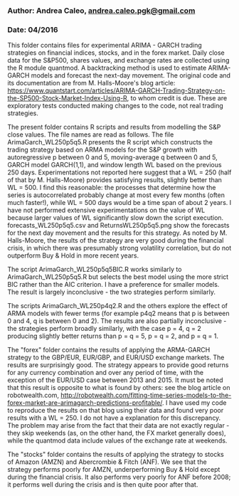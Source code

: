 ### Author: Andrea Caleo, andrea.caleo.pgk@gmail.com
### Date: 04/2016

This folder contains files for experimental ARIMA - GARCH trading strategies on financial indices, stocks, and in the forex market. Daily close data for the S&P500, shares values, and exchange rates are collected using the R module quantmod. A backtracking method is used to estimate ARIMA-GARCH models and forecast the next-day movement. The original code and its documentation are from M. Halls-Moore's blog article: https://www.quantstart.com/articles/ARIMA-GARCH-Trading-Strategy-on-the-SP500-Stock-Market-Index-Using-R, to whom credit is due. These are exploratory tests conducted making changes to the code, not real trading strategies.

The present folder contains R scripts and results from modelling the S&P close values. The file names are read as follows. The file ArimaGarch_WL250p5q5.R presents the R script which constructs the trading strategy based on ARMA models for the S&P growth with autoregressive p between 0 and 5, moving-average q between 0 and 5, GARCH model GARCH(1,1), and window length WL based on the previous 250 days. Experimentations not reported here suggest that a WL = 250 (half of that by M. Halls-Moore) provides satisfying results, slightly better than WL = 500. I find this reasonable: the processes that determine how the series is autocorrelated probably change at most every few months (often much faster!), while WL = 500 days would be a time span of about 2 years. I have not performed extensive experimentations on the value of WL because larger values of WL significantly slow down the script execution. forecasts_WL250p5q5.csv and ReturnsWL250p5q5.png show the forecasts for the next day movement and the results for this strategy. As noted by M. Halls-Moore, the results of the strategy are very good during the financial crisis, in which there was presumably strong volatility correlation, but do not outperform Buy & Hold in more recent years.

The script ArimaGarch_WL250p5q5BIC.R works similarly to ArimaGarch_WL250p5q5.R but selects the best model using the more strict BIC rather than the AIC criterion. I have a preference for smaller models. The result is largely inconclusive - the two strategies perform similarly.

The scripts ArimaGarch_WL250p4q2.R and the others explore the effect of ARMA models with fewer terms (for example p4q2 means that p is between 0 and 4, q is between 0 and 2). The results are also partially inconclusive - the strategies perform broadly similarly, with the case p = 4, q = 2 producing slightly better returns than p = q = 5, p = q = 2, and p = q = 1. 

The "forex" folder contains the results of applying the ARMA-GARCH strategy to the GBP/EUR, EUR/GBP, and EUR/USD exchange markets. The results are surprisingly good. The strategy appears to provide good returns for any currency combination and over any period of time, with the exception of the EUR/USD case between 2013 and 2015. It must be noted that this result is opposite to what is found by others: see the blog article on robotwealth.com, http://robotwealth.com/fitting-time-series-models-to-the-forex-market-are-arimagarch-predictions-profitable/. I have used my code to reproduce the results on that blog using their data and found very poor results with a WL = 250. I do not have a explanation for this discrepancy. The problem may arise from the fact that their data are not exactly regular - they skip weekends (as, on the other hand, the FX market generally does), while the quantmod data include values of the exchange rate at weekends. 

The "stocks" folder contains the results of applying the strategy to stocks of Amazon (AMZN) and Abercrombie & Fitch (ANF). We see that the strategy performs poorly for AMZN, underperforming Buy & Hold except during the financial crisis. It also performs very poorly for ANF before 2008; it performs well during the crisis and is then quite poor after that.


